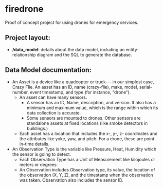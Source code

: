 # firedrone
Proof of concept project for using drones for emergency services.

## Project layout:

* **/data_model**: details about the data model, including an entity-relationship diagram and the SQL to generate the database.

## Data Model documentation:

* An Asset is a device like a quadcopter or truck--- in our simplest case, Crazy Flie. An asset has an ID, name (crazy-flie), make, model, serial-number, event timestamp, and type (for instance, "drone").
  * An asset can have many sensors.
    * A sensor has an ID, Name, description, and version. It also has a minimum and maximum value, which is the range within which its data collection is accurate.
    * Some sensors are mounted to drones. Other sensors are standalone assets at fixed locations (like smoke detectors in buildings.)
  * Each asset has a location that includes the x-, y-, z- coordinates and the attributes like yoke, yaw, and pitch. For a drone, these are point-in-time details.
* An Observation Type is the variable like Pressure, Heat, Humidity which the sensor is going to detect.
  * Each Observation Type has a Unit of Measurement like kilojoules or meters or degrees.
  * An Observation includes Observation type, its value, the location of the observation (X, Y, Z), and the timestamp when the  observation was taken. Observation also includes the sensor ID.

